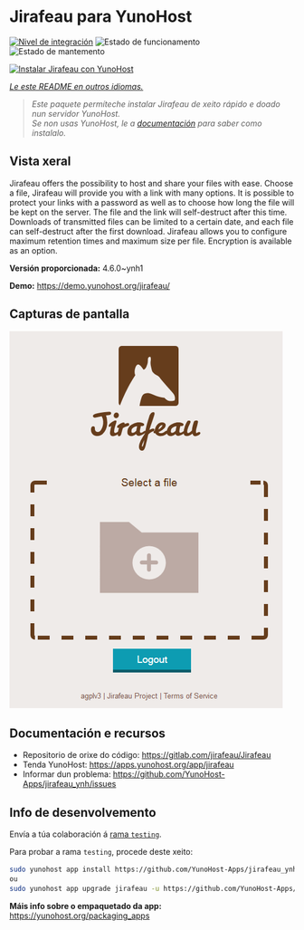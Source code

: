 <!--
NOTA: Este README foi creado automáticamente por <https://github.com/YunoHost/apps/tree/master/tools/readme_generator>
NON debe editarse manualmente.
-->

# Jirafeau para YunoHost

[![Nivel de integración](https://apps.yunohost.org/badge/integration/jirafeau)](https://ci-apps.yunohost.org/ci/apps/jirafeau/)
![Estado de funcionamento](https://apps.yunohost.org/badge/state/jirafeau)
![Estado de mantemento](https://apps.yunohost.org/badge/maintained/jirafeau)

[![Instalar Jirafeau con YunoHost](https://install-app.yunohost.org/install-with-yunohost.svg)](https://install-app.yunohost.org/?app=jirafeau)

*[Le este README en outros idiomas.](./ALL_README.md)*

> *Este paquete permíteche instalar Jirafeau de xeito rápido e doado nun servidor YunoHost.*  
> *Se non usas YunoHost, le a [documentación](https://yunohost.org/install) para saber como instalalo.*

## Vista xeral

Jirafeau offers the possibility to host and share your files with ease. Choose a file, Jirafeau will provide you with a link with many options. It is possible to protect your links with a password as well as to choose how long the file will be kept on the server. The file and the link will self-destruct after this time. Downloads of transmitted files can be limited to a certain date, and each file can self-destruct after the first download. Jirafeau allows you to configure maximum retention times and maximum size per file. Encryption is available as an option.


**Versión proporcionada:** 4.6.0~ynh1

**Demo:** <https://demo.yunohost.org/jirafeau/>

## Capturas de pantalla

![Captura de pantalla de Jirafeau](./doc/screenshots/TPjh48P.png)

## Documentación e recursos

- Repositorio de orixe do código: <https://gitlab.com/jirafeau/Jirafeau>
- Tenda YunoHost: <https://apps.yunohost.org/app/jirafeau>
- Informar dun problema: <https://github.com/YunoHost-Apps/jirafeau_ynh/issues>

## Info de desenvolvemento

Envía a túa colaboración á [rama `testing`](https://github.com/YunoHost-Apps/jirafeau_ynh/tree/testing).

Para probar a rama `testing`, procede deste xeito:

```bash
sudo yunohost app install https://github.com/YunoHost-Apps/jirafeau_ynh/tree/testing --debug
ou
sudo yunohost app upgrade jirafeau -u https://github.com/YunoHost-Apps/jirafeau_ynh/tree/testing --debug
```

**Máis info sobre o empaquetado da app:** <https://yunohost.org/packaging_apps>
